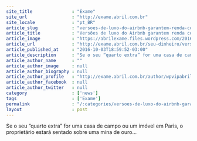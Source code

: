 ```yaml
---
site_title               : "Exame"
site_url                 : "http://exame.abril.com.br"
site_locale              : "pt_BR"
article_slug             : "versoes-de-luxo-do-airbnb-garantem-renda-com-segunda-casa"
article_title            : "Versões de luxo do Airbnb garantem renda com segunda casa"
article_image            : "https://abrilexame.files.wordpress.com/2016/10/size_960_16_9_logo-airbnb.jpg?quality=70&strip=all&w=960"
article_url              : "http://exame.abril.com.br/seu-dinheiro/versoes-de-luxo-do-airbnb-garantem-renda-com-segunda-casa/"
article_published_at     : "2016-10-03T18:59:52-03:00"
article_description      : "Se o seu “quarto extra” for uma casa de campo ou um imóvel em Paris, o proprietário estará sentado sobre uma mina de ouro..."
article_author_name      : ""
article_author_image     : null
article_author_biography : null
article_author_profile   : "http://exame.abril.com.br/author/wpvipabril/"
article_author_facebook  : null
article_author_twitter   : null
category                 : ['news']
tags                     : ['Exame']
permalink                : "/:categories/versoes-de-luxo-do-airbnb-garantem-renda-com-segunda-casa/"
layout                   : post
---
```


Se o seu “quarto extra” for uma casa de campo ou um imóvel em Paris, o proprietário estará sentado sobre uma mina de ouro...

